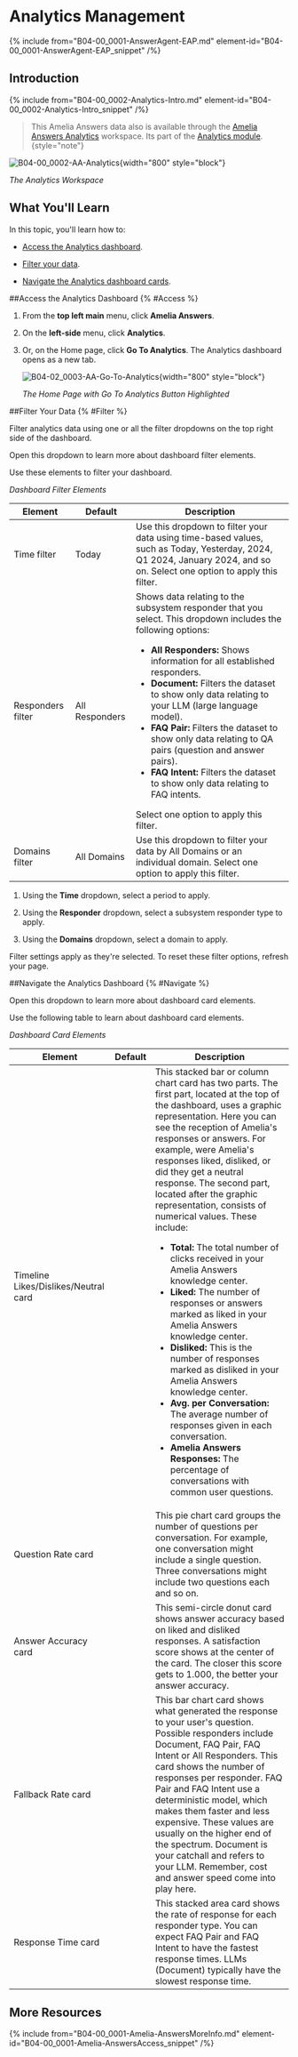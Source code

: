 # Analytics Management

{% include from="B04-00_0001-AnswerAgent-EAP.md" element-id="B04-00_0001-AnswerAgent-EAP_snippet" /%}

## Introduction

{% include from="B04-00_0002-Analytics-Intro.md" element-id="B04-00_0002-Analytics-Intro_snippet" /%}

> This Amelia Answers data also is available through the [Amelia Answers Analytics](B08-05_0003-Amelia-Answers-Walkthrough.md) workspace. Its part of the [Analytics module](B08-00_0001-Analytics-Workspace-Intro.md).{style="note"}

![B04-00_0002-AA-Analytics](B04-00_0002-AA-Analytics.png){width="800" style="block"}

*The Analytics Workspace*

## What You'll Learn

In this topic, you'll learn how to:

* [Access the Analytics dashboard](#Access).

* [Filter your data](#Filter).

* [Navigate the Analytics dashboard cards](#Navigate).

##Access the Analytics Dashboard {% #Access %}

1. From the **top left main** menu, click **Amelia Answers**.
2. On the **left-side** menu, click **Analytics**.
3. Or, on the Home page, click **Go To Analytics**. The Analytics dashboard opens as a new tab.

   ![B04-02_0003-AA-Go-To-Analytics](B04-02_0003-AA-Go-To-Analytics.png){width="800" style="block"}

   *The Home Page with Go To Analytics Button Highlighted*

##Filter Your Data {% #Filter %}

Filter analytics data using one or all the filter dropdowns on the top right side of the dashboard.

Open this dropdown to learn more about dashboard filter elements.

<chapter title="Analytics Dashboard Filter Elements" collapsible="true" level="5">
Use these elements to filter your dashboard.

*Dashboard Filter Elements*

| Element           | Default        | Description                                                                                                                                                                                                                                                                                                                                                                                                                                                                                                                                                                                                        |
|-------------------|----------------|--------------------------------------------------------------------------------------------------------------------------------------------------------------------------------------------------------------------------------------------------------------------------------------------------------------------------------------------------------------------------------------------------------------------------------------------------------------------------------------------------------------------------------------------------------------------------------------------------------------------|
| Time filter       | Today          | Use this dropdown to filter your data using time-based values, such as Today, Yesterday, 2024, Q1 2024, January 2024, and so on. Select one option to apply this filter.                                                                                                                                                                                                                                                                                                                                                                                                                                           |
| Responders filter | All Responders | Shows data relating to the subsystem responder that you select. This dropdown includes the following options: <ul><li><strong>All Responders:</strong> Shows information for all established responders.</li> <li><strong>Document:</strong> Filters the dataset to show only data relating to your LLM (large language model).</li> <li><strong>FAQ Pair:</strong> Filters the dataset to show only data relating to QA pairs (question and answer pairs).</li> <li><strong>FAQ Intent:</strong> Filters the dataset to show only data relating to FAQ intents.</li></ul> Select one option to apply this filter. |
| Domains filter    | All Domains    | Use this dropdown to filter your data by All Domains or an individual domain. Select one option to apply this filter.                                                                                                                                                                                                                                                                                                                                                                                                                                                                                              |


</chapter>

1. Using the **Time** dropdown, select a period to apply.

2. Using the **Responder** dropdown, select a subsystem responder type to apply.

3. Using the **Domains** dropdown, select a domain to apply.

Filter settings apply as they're selected. To reset these filter options, refresh your page.

##Navigate the Analytics Dashboard {% #Navigate %}

Open this dropdown to learn more about dashboard card elements.

<chapter title="Analytics Dashboard Card Elements" collapsible="true" level="5">

Use the following table to learn about dashboard card elements.

*Dashboard Card Elements*

| Element                              | Default | Description                                                                                                                                                                                                                                                                                                                                                                                                                                                                                                                                                                                                                                                                                                                                                                                                                                                                                                                                                                                                                                                                                                                                                                                          |
|--------------------------------------|---------|------------------------------------------------------------------------------------------------------------------------------------------------------------------------------------------------------------------------------------------------------------------------------------------------------------------------------------------------------------------------------------------------------------------------------------------------------------------------------------------------------------------------------------------------------------------------------------------------------------------------------------------------------------------------------------------------------------------------------------------------------------------------------------------------------------------------------------------------------------------------------------------------------------------------------------------------------------------------------------------------------------------------------------------------------------------------------------------------------------------------------------------------------------------------------------------------------|
| Timeline Likes/Dislikes/Neutral card |         | This stacked bar or column chart card has two parts. The first part, located at the top of the dashboard, uses a graphic representation. Here you can see the reception of Amelia's responses or answers. For example, were Amelia's responses liked, disliked, or did they get a neutral response. The second part, located after the graphic representation, consists of numerical values. These include: <ul><li><strong>Total:</strong> The total number of clicks received in your Amelia Answers knowledge center.</li> <li><strong>Liked:</strong> The number of responses or answers marked as liked in your Amelia Answers knowledge center.</li> <li><strong>Disliked:</strong> This is the number of responses marked as disliked in your Amelia Answers knowledge center.</li> <li><strong>Avg. per Conversation:</strong> The average number of responses given in each conversation.</li> <li><strong>Amelia Answers Responses:</strong> The percentage of conversations with common user questions.</li></ul> |
| Question Rate card                   |         | This pie chart card groups the number of questions per conversation. For example, one conversation might include a single question. Three conversations might include two questions each and so on.                                                                                                                                                                                                                                                                                                                                                                                                                                                                                                                                                                                                                                                                                                                                                                                                                                                                                                                                                                                                  |
| Answer Accuracy card                 |         | This semi-circle donut card shows answer accuracy based on liked and disliked responses. A satisfaction score shows at the center of the card. The closer this score gets to 1.000, the better your answer accuracy.                                                                                                                                                                                                                                                                                                                                                                                                                                                                                                                                                                                                                                                                                                                                                                                                                                                                                                                                                                                 |
| Fallback Rate card                   |         | This bar chart card shows what generated the response to your user's question. Possible responders include Document, FAQ Pair, FAQ Intent or All Responders. This card shows the number of responses per responder. FAQ Pair and FAQ Intent use a deterministic model, which makes them faster and less expensive. These values are usually on the higher end of the spectrum. Document is your catchall and refers to your LLM. Remember, cost and answer speed come into play here.                                                                                                                                                                                                                                                                                                                                                                                                                                                                                                                                                                                                                                                                                                                |
| Response Time card                   |         | This stacked area card shows the rate of response for each responder type. You can expect FAQ Pair and FAQ Intent to have the fastest response times. LLMs (Document) typically have the slowest response time.                                                                                                                                                                                                                                                                                                                                                                                                                                                                                                                                                                                                                                                                                                                                                                                                                                                                                                                                                                                      |


</chapter>



## More Resources

{% include from="B04-00_0001-Amelia-AnswersMoreInfo.md" element-id="B04-00_0001-Amelia-AnswersAccess_snippet" /%}

